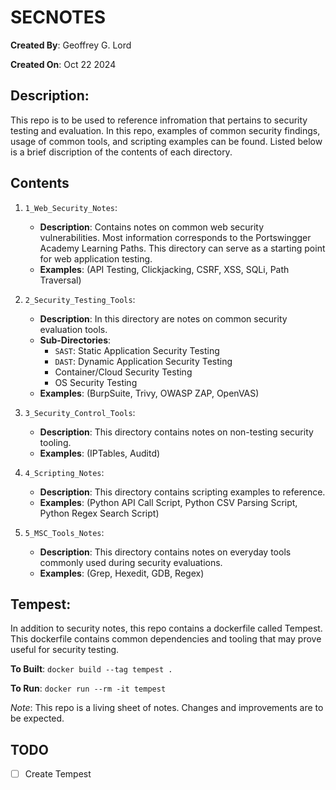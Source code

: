 # SECNOTES
**Created By**: Geoffrey G. Lord

**Created On**: Oct 22 2024

**Description**: 
-
This repo is to be used to reference infromation that pertains to security testing and evaluation. In this repo, examples of common security findings, usage of common tools, and scripting examples can be found. Listed below is a brief discription of the contents of each directory. 




## Contents

1. ```1_Web_Security_Notes```:
    - **Description**: Contains notes on common web security vulnerabilities. Most information corresponds to the Portswingger Academy Learning Paths. This directory can serve as a starting point for web application testing. 
    - **Examples**: (API Testing, Clickjacking, CSRF, XSS, SQLi, Path Traversal)

2. ```2_Security_Testing_Tools```:
    - **Description**: In this directory are notes on common security evaluation tools. 
    - **Sub-Directories**: 
        - ```SAST```: Static Application Security Testing
        - ```DAST```: Dynamic Application Security Testing
        - Container/Cloud Security Testing
        - OS Security Testing
    - **Examples**: (BurpSuite, Trivy, OWASP ZAP, OpenVAS)

3. ```3_Security_Control_Tools```:
    - **Description**: This directory contains notes on non-testing security tooling. 
    - **Examples**: (IPTables, Auditd)

4. ```4_Scripting_Notes```:
    - **Description**: This directory contains scripting examples to reference. 
    - **Examples**: (Python API Call Script, Python CSV Parsing Script, Python Regex Search Script)

5. ```5_MSC_Tools_Notes```: 
    - **Description**: This directory contains notes on everyday tools commonly used during security evaluations. 
    - **Examples**: (Grep, Hexedit, GDB, Regex)



## Tempest:

In addition to security notes, this repo contains a dockerfile called Tempest. This dockerfile contains common dependencies and tooling that may prove useful for security testing. 

**To Built**: ```docker build --tag tempest .```

**To Run**: ```docker run --rm -it tempest```


*Note*: This repo is a living sheet of notes. Changes and improvements are to be expected. 


## TODO    
- [ ] Create Tempest